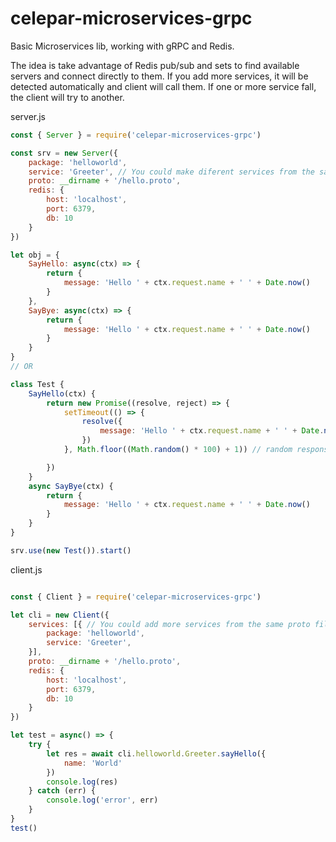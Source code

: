 # celepar-microservices-grpc
Basic Microservices lib, working with gRPC and Redis.

The idea is take advantage of Redis pub/sub and sets to find available servers and connect directly to them.
If you add more services, it will be detected automatically and client will call them.
If one or more service fall, the client will try to another.


server.js
```javascript
const { Server } = require('celepar-microservices-grpc')

const srv = new Server({
    package: 'helloworld',
    service: 'Greeter', // You could make diferent services from the same proto file
    proto: __dirname + '/hello.proto',
    redis: {
        host: 'localhost',
        port: 6379,
        db: 10
    }
})

let obj = {
    SayHello: async(ctx) => {
        return {
            message: 'Hello ' + ctx.request.name + ' ' + Date.now() 
        }
    },
    SayBye: async(ctx) => {
        return {
            message: 'Hello ' + ctx.request.name + ' ' + Date.now() 
        }
    }
}
// OR

class Test {
    SayHello(ctx) {
        return new Promise((resolve, reject) => {
            setTimeout(() => {
                resolve({
                    message: 'Hello ' + ctx.request.name + ' ' + Date.now() 
                })
            }, Math.floor((Math.random() * 100) + 1)) // random response time

        })
    }
    async SayBye(ctx) {
        return {
            message: 'Hello ' + ctx.request.name + ' ' + Date.now() 
        }
    }
}

srv.use(new Test()).start()
```


client.js
```javascript

const { Client } = require('celepar-microservices-grpc')

let cli = new Client({
    services: [{ // You could add more services from the same proto file
        package: 'helloworld',
        service: 'Greeter',
    }],
    proto: __dirname + '/hello.proto',
    redis: {
        host: 'localhost',
        port: 6379,
        db: 10
    }
})

let test = async() => {
    try {
        let res = await cli.helloworld.Greeter.sayHello({
            name: 'World'
        })
        console.log(res)
    } catch (err) {
        console.log('error', err)
    }
}
test()
```
